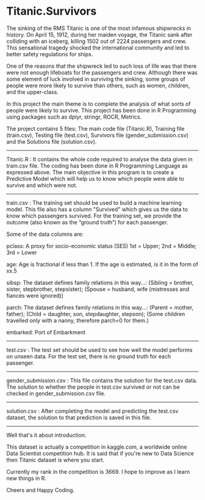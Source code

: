 # Titanic.Survivors

The sinking of the RMS Titanic is one of the most infamous shipwrecks in history.  On April 15, 1912, during her maiden voyage, the Titanic sank after colliding with an iceberg, killing 1502 out of 2224 passengers and crew. This sensational tragedy shocked the international community and led to better safety regulations for ships.  

One of the reasons that the shipwreck led to such loss of life was that there were not enough lifeboats for the passengers and crew. Although there was some element of luck involved in surviving the sinking, some groups of people were more likely to survive than others, such as women, children, and the upper-class.  

In this project the main theme is to complete the analysis of what sorts of people were likely to survive. This project has been done in R Programming using packages such as dplyr, stringr, ROCR, Metrics. 

The project contains 5 files: The main code file (Titanic.R), Training file (train.csv), Testing file (test.csv), Survivors file (gender_submission.csv) and the Solutions file (solution.csv). 

----------------------------------------------------------------------------------------------------------------------------------------

Titanic.R : It contains the whole code required to analyse the data given in train.csv file. The coding has been done in R Programming Language as expressed above. The main objective in this program is to create a Predictive Model which will help us to know which people were able to survive and which were not.

----------------------------------------------------------------------------------------------------------------------------------------

train.csv : The training set should be used to build a machine learning model. This file also has a column "Survived" which gives us the data to know which passengers survived. For the training set, we provide the outcome (also known as the “ground truth”) for each passenger. 

Some of the data columns are:

pclass: A proxy for socio-economic status (SES) 1st = Upper; 2nd = Middle; 3rd = Lower

age: Age is fractional if less than 1. If the age is estimated, is it in the form of xx.5

sibsp: The dataset defines family relations in this way...: (Sibling = brother, sister, stepbrother, stepsister); (Spouse = husband, wife (mistresses and fiancés were ignored))

parch: The dataset defines family relations in this way...: (Parent = mother, father); (Child = daughter, son, stepdaughter, stepson); (Some children travelled only with a nanny, therefore parch=0 for them.)

embarked: Port of Embarkment

----------------------------------------------------------------------------------------------------------------------------------------

test.csv : The test set should be used to see how well the model performs on unseen data. For the test set, there is no ground truth for each passenger.

----------------------------------------------------------------------------------------------------------------------------------------

gender_submission.csv : This file contains the solution for the test.csv data. The solution to whether the people in test.csv survived or not can be checked in gender_submission.csv file.

----------------------------------------------------------------------------------------------------------------------------------------

solution.csv : After completing the model and predicting the test.csv dataset, the solution to that prediction is saved in this file.

----------------------------------------------------------------------------------------------------------------------------------------

Well that's it about introduction.

This dataset is actually a competition in kaggle.com, a worldwide online Data Scientist competition hub. It is said that if you're new to Data Science then Titanic dataset is where you start.

Currently my rank in the competition is 3669. I hope to improve as I learn new things in R.

Cheers and Happy Coding.
